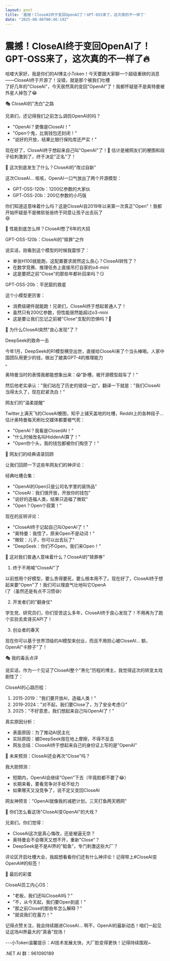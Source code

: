 ```yaml
---
layout: post
title: '震撼！CloseAI终于变回OpenAI了！GPT-OSS来了，这次真的不一样了'
date: "2025-08-06T00:46:19Z"
---
```

震撼！CloseAI终于变回OpenAI了！GPT-OSS来了，这次真的不一样了🔥
==========================================

哈喽大家好，我是你们的AI博主小Token！今天要跟大家聊一个超级重磅的消息——CloseAI终于开源了！没错，就是那个被我们吐槽  
了好几年的"CloseAI"，今天居然真的变回"OpenAI"了！我都怀疑是不是奥特曼被外星人掉包了😂

🎭 CloseAI的"洗白"之路

兄弟们，还记得我们之前怎么调侃OpenAI的吗？

*   "OpenAI？更像是CloseAI！"
*   "Open个鬼，比我钱包还封闭！"
*   "说好的开放，结果比银行保险库还严实！"

现在好了，CloseAI终于想起来自己叫"OpenAI"了！🤣 估计是被网友们的梗图和段子给刺激到了，终于决定"正名"了！

🎯 这次到底发生了什么？CloseAI的"改过自新"

这次CloseAI... 咳咳，OpenAI一口气放出了两个开源模型：

*   GPT-OSS-120b：1200亿参数的大家伙
*   GPT-OSS-20b：200亿参数的小巧版

你们知道这意味着什么吗？这是CloseAI自2019年以来第一次真正"Open"！我都开始怀疑是不是微软爸爸终于同意让孩子出去玩了  
😄

💪 性能到底怎么样？CloseAI憋了6年的大招

GPT-OSS-120b：CloseAI的"赎罪"之作

说实话，刚看到这个模型的时候我震惊了：

*   单张H100就能跑，这配置要求居然这么良心？CloseAI转性了？
*   在数学竞赛、推理任务上直接吊打自家的o4-mini
*   这是要把之前"Close"的那些年都补回来吗？😏

GPT-OSS-20b：平民窟的救星

这个小模型更厉害：

*   消费级硬件就能跑！兄弟们，CloseAI终于想起普通人了！
*   虽然只有200亿参数，但性能居然能超过o3-mini
*   这是要让我们忘记之前被"Close"支配的恐惧吗？🤭

🤯 为什么CloseAI突然"良心发现"了？

DeepSeek的致命一击

今年1月，DeepSeek的R1模型横空出世，直接给CloseAI来了个当头棒喝。人家中国团队用更少的钱，做出了媲美GPT-4的推理能力  
。

奥特曼当时的表情我都能想象出来：😱"卧槽，被开源模型超车了！"

然后他老实承认："我们站在了历史的错误一边"。翻译一下就是："我们CloseAI当得太久了，现在赶紧洗白！"

网友们的"温柔提醒"

Twitter上满天飞的CloseAI梗图，知乎上铺天盖地的吐槽，Reddit上的各种段子... 估计奥特曼每天刷社交媒体都要被气死：

*   "OpenAI？我看是ClosedAI！"
*   "什么时候改名叫HiddenAI算了！"
*   "Open你个头，我的钱包都被你们掏空了！"

🎪 网友们的经典语录回顾

让我们回顾一下这些年网友们的神评论：

经典吐槽合集：

*   "OpenAI的Open只是公司名字里的装饰品"
*   "CloseAI：我们很开放，开放你的钱包"
*   "说好的造福人类，结果只造福了微软"
*   "Open？Open个寂寞！"

现在的反转评论：

*   "CloseAI终于记起自己叫OpenAI了！"
*   "奥特曼：我悟了，原来Open不是动词！"
*   "微软：儿子，你可以出去玩了"
*   "DeepSeek：你们不Open，我们来Open！"

🚀 这对我们普通人意味着什么？CloseAI的"赎罪券"

1.  终于不用喊"CloseAI"了

以前想用个好模型，要么贵得要死，要么根本用不了。现在好了，CloseAI终于想起来要"Open"了！我们可以理直气壮地叫它OpenA  
I了（虽然还是有点不习惯😅）

2.  开发者们的"翻身仗"

学生党、研究员们，你们受苦这么多年，CloseAI终于良心发现了！不用再为了跑个实验去卖肾买API了！

3.  创业者的春天

现在你可以基于世界顶级的AI模型来创业，而且不用担心被CloseAI... 额，OpenAI"卡脖子"了！

🎭 我的毒舌点评

说实话，作为一个见证了CloseAI整个"黑化"历程的博主，我觉得这次的转变太戏剧性了：

CloseAI的心路历程：

1.  2015-2019："我们要开放AI，造福人类！"
2.  2019-2024："对不起，我们要Close了，为了安全考虑😏"
3.  2025："不好意思，我们想起来自己叫OpenAI了！"

真实原因分析：

*   表面原因：为了推动AI民主化
*   实际原因：被DeepSeek按在地上摩擦，不得不反击
*   网友总结：CloseAI终于想起来自己的身份证上写的是"OpenAI"

🔮 未来预测：CloseAI还会再次"Close"吗？

我大胆预测：

*   短期内，OpenAI会继续"Open"下去（毕竟脸都不要了😂）
*   长期来看，要看竞争对手给不给力
*   如果哪天又没竞争了，说不定又变回CloseAI

网友神预言："OpenAI就像我的减肥计划，三天打鱼两天晒网"

💬 你们怎么看这场"CloseAI变OpenAI"的大戏？

兄弟们，你们觉得：

*   CloseAI这次是真心悔改，还是被逼无奈？
*   奥特曼会不会哪天又想不开，重新"Close"？
*   DeepSeek是不是AI界的"鲶鱼"，专门刺激这些大厂？

评论区开启吐槽大会，我超想看看你们还有什么神评论！记得带上#CloseAI变OpenAI#的标签！

🎪 最后的彩蛋

CloseAI员工内心OS：

*   "老板，我们还叫CloseAI吗？"
*   "不，从今天起，我们要Open到底！"
*   "那之前Close的那些年怎么解释？"
*   "就说我们在蓄力！"

记得点赞关注，我会持续跟进CloseAI... 啊不，OpenAI的最新动态！咱们一起见证这场AI界最大的"真香"现场！

\---小Token温馨提示：AI技术发展太快，大厂脸变得更快！记得持续围观~

.NET AI 群：961090189
